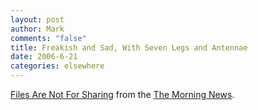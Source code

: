 ```yaml
--- 
layout: post
author: Mark
comments: "false"
title: Freakish and Sad, With Seven Legs and Antennae
date: 2006-6-21
categories: elsewhere
---
```

<a href="http://www.themorningnews.org/archives/spoofs_satire/files_are_not_for_sharing/index.html" title="Files Are Not For Sharing">Files Are Not For Sharing</a> from the <a href="http://www.themorningnews.org/" title="The Morning News">The Morning News</a>.
